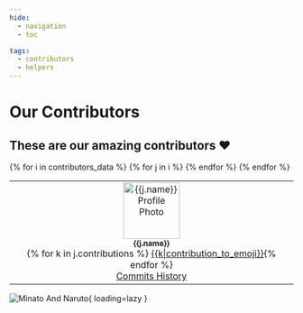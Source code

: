```yaml
---
hide:
  - navigation
  - toc

tags:
  - contributors
  - helpers
---
```


# Our Contributors

## These are our amazing contributors ❤️ 

<table>
{% for i in contributors_data %}
  <tr>
  {% for j in i %}
    <td align="center"><a href="{{j.profile}}"><img src="{{j.avatar_url}}" width="100px;" alt="{{j.name}} Profile Photo" loading="lazy"/><br /><sub><b>{{j.name}}</b></sub></a><br />{% for k in j.contributions %}&nbsp;<a href="#{{k}}-{{j.login}}" id="{{k}}-{{j.login}}">{{k|contribution_to_emoji}}</a>{% endfor %}<br /><a href="{{config.repo_url}}commits?author={{j.login}}" target="_blank">Commits History</a></td>
  {% endfor %}
  </tr>
{% endfor %}
</table>

![Minato And Naruto](https://i.imgur.com/knPSUxI.jpg){ loading=lazy }

